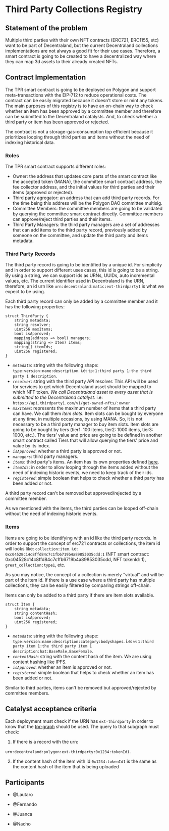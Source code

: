 # Third Party Collections Registry

## Statement of the problem

Multiple third parties with their own NFT contracts (ERC721, ERC1155, etc) want to be part of Decentraland, but the current Decentraland collections implementations are not always a good fit for their use cases. Therefore, a smart contract is going to be created to have a decentralized way where they can map 3d assets to their already created NFTs.

## Contract Implementation

The TPR smart contract is going to be deployed on Polygon and support meta-transactions with the EIP-712 to reduce operational costs. The contract can be easily migrated because it doesn't store or mint any tokens. The main purposes of this registry is to have an on-chain way to check whether an item has been approved by a committee member and therefore can be submitted to the Decentraland catalysts. And, to check whether a third party or item has been approved or rejected.

The contract is not a storage-gas-consumption top efficient because it prioritizes looping through third parties and items without the need of indexing historical data.

### Roles

The TPR smart contract supports different roles:

- Owner: the address that updates core parts of the smart contract like the accepted token (MANA), the committee smart contract address, the fee collector address, and the initial values for third parties and their items (approved or rejected).
- Third party agregator: an address that can add third party records. For the time being this address will be the Polygon DAO committee multisig.
- Committee Members: the committee members are going to be validated by querying the committee smart contract directly. Committee members can approve/reject third parties and their items.
- Third Party Managers: the third party managers are a set of addresses that can add items to the third party record, previously added by someone on the committee, and update the third party and items metadata.

### Third Party Records

The third party record is going to be identified by a unique id. For simplicity and in order to support different uses cases, this id is going to be a string. By using a string, we can support ids as URNs, UUIDs, auto incremental values, etc. The current identifier used in Decentraland is the URN, therefore, an id urn like `urn:decentraland:matic:ext-thirdparty1` is what we expect to be using.

Each third party record can only be added by a committee member and it has the following properties:

```solidity
struct ThirdParty {
    string metadata;
    string resolver;
    uint256 maxItems;
    bool isApproved;
    mapping(address => bool) managers;
    mapping(string => Item) items;
    string[] itemIds;
    uint256 registered;
}
```

- _`metadata`_: string with the following shape: `type:version:name:description`. i.e: `tp:1:third party 1:the third party 1 description`.
- _`resolver`_: string with the third party API resolver. This API will be used for services to get which Decentraland asset should be mapped to which NFT token. _We call Decentraland asset to every asset that is submitted to the Decentraland catalyst_. i.e: `https://api.thirdparty1.com/v1/get-owned-nfts/:owner`
- _`maxItems`_: represents the maximum number of items that a third party can have. We call them _item slots_. Item slots can be bought by everyone at any time, in multiple occasions, by using MANA. So, it is not necessary to be a third party manager to buy item slots. Item slots are going to be bought by tiers (tier1: 100 items, tier2: 1000 items, tier3: 1000, etc.). The tiers' value and price are going to be defined in another smart contract called Tiers that will allow querying the tiers' price and value by its index.
- _`isApproved`_: whether a third party is approved or not.
- _`managers`_: third party managers.
- _`items`_: third party's items. An item has its own properties defined [here](#items).
- _`itemIds`_: in order to allow looping through the items added without the need of indexing historic events, we need to keep track of their ids.
- _`registered`_: simple boolean that helps to check whether a third party has been added or not.

A third party record can't be removed but approved/rejected by a committee member.

As we mentioned with the items, the third parties can be looped off-chain without the need of indexing historic events.

### Items

Items are going to be identifying with an id like the third party records. In order to support the concept of erc721 contracts or collections, the item id will looks like: `collection:item`. i.e: `0xc04528c14c8ffd84c7c1fb6719b4a89853035cdd:1` (NFT smart contract: 0xc04528c14c8ffd84c7c1fb6719b4a89853035cdd, NFT tokenId: 1), `great_collection:type1`, etc.

As you may notice, the concept of a collection is merely "virtual" and will be part of the item id. If there is a use case where a third party has multiple collections, they can be easily filtered by comparing strings off-chain.

Items can only be added to a third party if there are item slots available.

```solidity
struct Item {
    string metadata;
    string contentHash;
    bool isApproved;
    uint256 registered;
}
```

- _`metadata`_: string with the following shape: `type:version:name:description:category:bodyshapes`. i.e: `w:1:third party item 1:the third party item 1 description:hat:BaseMale,BaseFemale`.
- _`contentHash`_: string with the content hash of the item. We are using content hashing like IPFS.
- _`isApproved`_: whether an item is approved or not.
- _`registered`_: simple boolean that helps to check whether an item has been added or not.

Similar to third parties, items can't be removed but approved/rejected by committee members.

## Catalyst acceptance criteria

Each deployment must check if the URN has `ext-thirdparty` in order to know that the [tpr-graph](https://github.com/decentraland/tpr-graph) should be used. The query to that subgraph must check:

1) If there is a record with the urn: 

`urn:decentraland:polygon:ext-thirdparty:0x1234:tokenId1`.

2) If the content hash of the item with id `0x1234:tokenId1` is the same as the content hash of the item that is being uploaded

## Participants

- @Lautaro

- @Fernando

- @Juanca

- @Nacho
